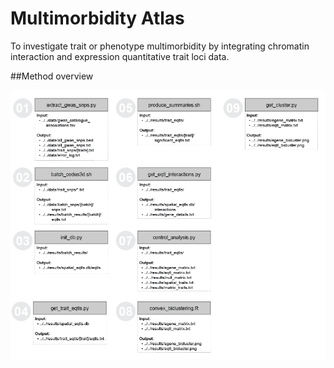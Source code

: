 # Multimorbidity Atlas
To investigate trait or phenotype multimorbidity by integrating chromatin interaction and expression quantitative trait loci data.

##Method overview

![Pipeline flow](docs/codeflow.png?raw=true "pipeline flow")
